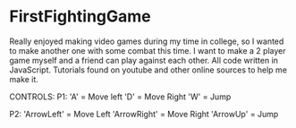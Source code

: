 # FirstFightingGame
Really enjoyed making video games during my time in college, so I wanted to make another one with some combat this time. 
I want to make a 2 player game myself and a friend can play against each other.
All code written in JavaScript.
Tutorials found on youtube and other online sources to help me make it.

CONTROLS:
P1: 'A' = Move left
    'D' = Move Right
    'W' = Jump

P2: 'ArrowLeft' = Move Left
    'ArrowRight' = Move Right
    'ArrowUp' = Jump
